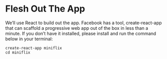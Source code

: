 # Flesh Out The App

We’ll use React to build out the app. Facebook has a tool, create-react-app that can scaffold a progressive web app out of the box in less than a minute. If you don’t have it installed, please install and run the command below in your terminal:

```code
create-react-app miniflix
cd miniflix
```
